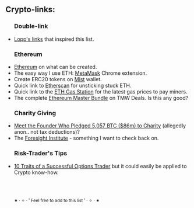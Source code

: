 <h2> Crypto-links: </h2>

<ul>
  <h3>Double-link</h3>
<li><a href="https://lopp.net/bitcoin.html">Lopp's links</a> that inspired this list.
</ul>

<ul>
  <h3>Ethereum</h3>
<li><a href="https://www.ethereum.org">Ethereum</a> on what can be created.
<li>The easy way I use ETH: <a href="https://metamask.io">MetaMask</a> Chrome extension.
<li>Create ERC20 tokens on <a href="https://github.com/ethereum/mist/releases">Mist</a> wallet.
<li>Quick link to <a href="https://etherscan.io/">Etherscan</a> for unsticking stuck ETH.
<li>Quick link to the <a href="https://ethgasstation.info">ETH Gas Station</a> for the latest gas prices to pay miners.
<li>The complete <a href="https://deals.thenextweb.com/sales/the-complete-blockchain-bundle">Ethereum Master Bundle</a> on TMW Deals. Is this any good?
</ul>

<ul>
  <h3>Charity Giving</h3>
<li><a href="https://hackernoon.com/meet-the-founder-who-pledged-5-057-btc-86m-to-charity-688685e922f6"> Meet the Founder Who Pledged 5,057 BTC ($86m) to Charity</a> (allegedly anon.. not tax deductions)?
<li>The <a href="https://foresight.org/?ref=hackernoon">Foresight Institute</a> - something I want to check back on.
</ul>

<ul>
  <h3>Risk-Trader's Tips</h3>
<li><a href="https://www.investopedia.com/articles/optioninvestor/11/how-to-be-a-successful-options-trader.asp">10 Traits of a Successful Options Trader</a> but it could easily be applied to Crypto know-how.

<br><br>

<small>✷ · ✧ · ˚ Feel free to add to this list ˚ · ✧ · ✷</small>
